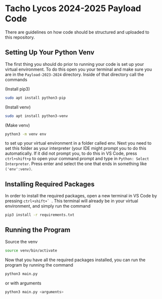 # Tacho Lycos 2024-2025 Payload Code

There are guidelines on how code should be structured and uploaded to this repository.


## Setting Up Your Python Venv

The first thing you should do prior to running your code is set up your virtual environment. To do this open you your terminal and make sure you are in the `Payload-2023-2024` directory. Inside of that directory call the commands

(Install pip3)
```bash
sudo apt install python3-pip
```

(Install venv)
```bash
sudo apt install python3-venv
```

(Make venv)
```bash
python3 -m venv env
```

to set up your virtual environment in a folder called env. Next you need to set this folder as your interpreter (your IDE might prompt you to do this automatically. If it did not prompt you, to do this in VS Code, press `ctrl+shift+p` to open your command prompt and type in `Python: Select Interpreter`. Press enter and select the one that ends in something like `('env':venv)`.

## Installing Required Packages

In order to install the required packages, open a new terminal in VS Code by pressing ```ctrl+shift+` ```. This terminal will already be in your virtual environment, and simply run the command

```bash
pip3 install -r requirements.txt
```

## Running the Program

Source the venv

```bash
source venv/bin/activate
```

Now that you have all the required packages installed, you can run the program by running the command

```bash
python3 main.py
```

or with arguments

```bash
python3 main.py <arguments>
```

